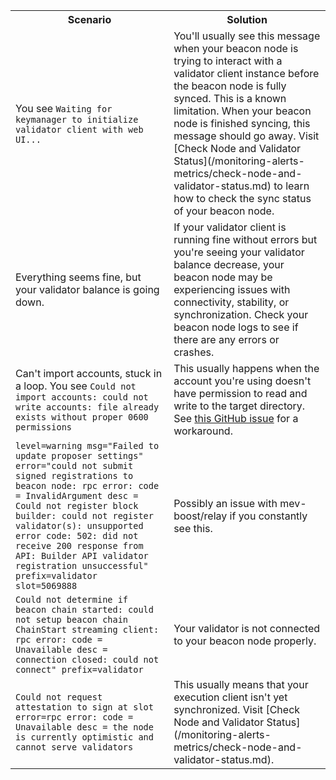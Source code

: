 <table>
    <tbody>
    <tr>
        <th style={{minWidth: 180 + 'px'}}>Scenario</th> 
        <th>Solution</th>
    </tr>
    <tr>
      <td>You see <code>Waiting for keymanager to initialize validator client with web UI...</code></td>
      <td>You'll usually see this message when your beacon node is trying to interact with a validator client instance before the beacon node is fully synced. This is a known limitation. When your beacon node is finished syncing, this message should go away. Visit [Check Node and Validator Status](/monitoring-alerts-metrics/check-node-and-validator-status.md) to learn how to check the sync status of your beacon node.</td>
    </tr>
    <tr>
      <td>Everything seems fine, but your validator balance is going down.</td>
      <td>If your validator client is running fine without errors but you're seeing your validator balance decrease, your beacon node may be experiencing issues with connectivity, stability, or synchronization. Check your beacon node logs to see if there are any errors or crashes.</td>
    </tr>
    <tr>
      <td>Can't import accounts, stuck in a loop. You see <code>Could not import accounts: could not write accounts: file already exists without proper 0600 permissions</code></td>
      <td>This usually happens when the account you're using doesn't have permission to read and write to the target directory. See <a href='https://github.com/OffchainLabs/prysm/issues/11130#issuecomment-1199984124'>this GitHub issue</a> for a workaround.</td>
    </tr>
    <tr>
      <td><code>level=warning msg="Failed to update proposer settings" error="could not submit signed registrations to beacon node: rpc error: code = InvalidArgument desc = Could not register block builder: could not register validator(s): unsupported error code: 502: did not receive 200 response from API: Builder API validator registration unsuccessful" prefix=validator slot=5069888</code></td>
      <td>Possibly an issue with mev-boost/relay if you constantly see this.</td>
    </tr>
    <tr>
    <td><code>Could not determine if beacon chain started: could not setup beacon chain ChainStart streaming client: rpc error: code = Unavailable desc = connection closed: could not connect" prefix=validator</code></td>
      <td>Your validator is not connected to your beacon node properly.</td>
    </tr>
    <tr>
    <td><code>Could not request attestation to sign at slot error=rpc error: code = Unavailable desc = the node is currently optimistic and cannot serve validators</code></td>
      <td>This usually means that your execution client isn't yet synchronized. Visit [Check Node and Validator Status](/monitoring-alerts-metrics/check-node-and-validator-status.md). </td>
    </tr>
    </tbody>
</table>
